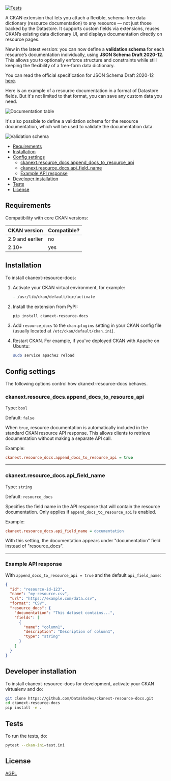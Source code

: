 [![Tests](https://github.com/DataShades/ckanext-resource-docs/actions/workflows/test.yml/badge.svg)](https://github.com/DataShades/ckanext-resource-docs/actions/workflows/test.yml)

A CKAN extension that lets you attach a flexible, schema-free data dictionary (resource documentation) to any resource — not just those backed by the Datastore. It supports custom fields via extensions, reuses CKAN’s existing data dictionary UI, and displays documentation directly on resource pages.

New in the latest version: you can now define a **validation schema** for each resource’s documentation individually, using **JSON Schema Draft 2020-12**. This allows you to optionally enforce structure and constraints while still keeping the flexibility of a free-form data dictionary.

You can read the official specification for JSON Schema Draft 2020-12 [here](https://json-schema.org/draft/2020-12/).

Here is an example of a resource documentation in a format of Datastore fields. But it's not limited to that format, you can save any custom data you need.

![Documentation table](./docs/rdoc-1.png)

It's also possible to define a validation schema for the resource documentation, which will be used to validate the documentation data.

![Validation schema](./docs/rdoc-2.png)

- [Requirements](#requirements)
- [Installation](#installation)
- [Config settings](#config-settings)
  - [ckanext.resource\_docs.append\_docs\_to\_resource\_api](#ckanextresource_docsappend_docs_to_resource_api)
  - [ckanext.resource\_docs.api\_field\_name](#ckanextresource_docsapi_field_name)
  - [Example API response](#example-api-response)
- [Developer installation](#developer-installation)
- [Tests](#tests)
- [License](#license)

## Requirements

Compatibility with core CKAN versions:

| CKAN version    | Compatible?   |
| --------------- | ------------- |
| 2.9 and earlier | no            |
| 2.10+           | yes           |

## Installation
To install ckanext-resource-docs:

1. Activate your CKAN virtual environment, for example:

    ```bash
    . /usr/lib/ckan/default/bin/activate
    ```

2. Install the extension from PyPI:

    ```bash
    pip install ckanext-resource-docs
    ```

3. Add `resource_docs` to the `ckan.plugins` setting in your CKAN config file (usually located at `/etc/ckan/default/ckan.ini`).

4. Restart CKAN. For example, if you've deployed CKAN with Apache on Ubuntu:

    ```bash
    sudo service apache2 reload
    ```


## Config settings

The following options control how ckanext-resource-docs behaves.

### ckanext.resource_docs.append_docs_to_resource_api

Type: `bool`

Default: `false`

When `true`, resource documentation is automatically included in the standard CKAN resource API response. This allows clients to retrieve documentation without making a separate API call.

Example:
```ini
ckanext.resource_docs.append_docs_to_resource_api = true
```

---

### ckanext.resource_docs.api_field_name

Type: `string`

Default: `resource_docs`

Specifies the field name in the API response that will contain the resource documentation. Only applies if `append_docs_to_resource_api` is enabled.

Example:
```ini
ckanext.resource_docs.api_field_name = documentation
```

With this setting, the documentation appears under "documentation" field instead of "resource_docs".

---

### Example API response

With `append_docs_to_resource_api = true` and the default `api_field_name`:

```json
{
  "id": "resource-id-123",
  "name": "my-resource.csv",
  "url": "https://example.com/data.csv",
  "format": "CSV",
  "resource_docs": {
    "documentation": "This dataset contains...",
    "fields": [
      {
        "name": "column1",
        "description": "Description of column1",
        "type": "string"
      }
    ]
  }
}
```

## Developer installation

To install ckanext-resource-docs for development, activate your CKAN virtualenv and
do:
```sh
git clone https://github.com/DataShades/ckanext-resource-docs.git
cd ckanext-resource-docs
pip install -e .
```

## Tests

To run the tests, do:

```sh
pytest --ckan-ini=test.ini
```

## License

[AGPL](https://www.gnu.org/licenses/agpl-3.0.en.html)
